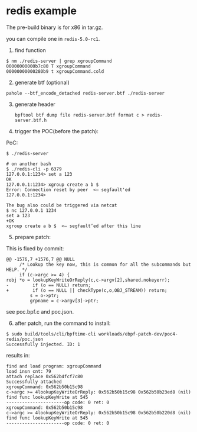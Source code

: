 # redis example

The pre-build binary is for x86 in tar.gz.

you can compile one in `redis-5.0-rc1`.

1. find function

```console
$ nm ./redis-server | grep xgroupCommand
00000000000b7c80 T xgroupCommand
00000000000280b9 t xgroupCommand.cold
```

2. generate btf (optional)

```
pahole --btf_encode_detached redis-server.btf ./redis-server
```

3. generate header

    ```
    bpftool btf dump file redis-server.btf format c > redis-server.btf.h
    ```

4. trigger the POC(before the patch):

PoC:
```console
$ ./redis-server

# on another bash
$ ./redis-cli -p 6379
127.0.0.1:1234> set a 123
OK
127.0.0.1:1234> xgroup create a b $
Error: Connection reset by peer  <— segfault'ed
127.0.0.1:1234>

The bug also could be triggered via netcat
$ nc 127.0.0.1 1234
set a 123
+OK
xgroup create a b $  <— segfault’ed after this line
```

5. prepare patch:

This is fixed by commit:

```
@@ -1576,7 +1576,7 @@ NULL
     /* Lookup the key now, this is common for all the subcommands but HELP. */
     if (c->argc >= 4) {
robj *o = lookupKeyWriteOrReply(c,c->argv[2],shared.nokeyerr);
-         if (o == NULL) return;
+         if (o == NULL || checkType(c,o,OBJ_STREAM)) return;
         s = o->ptr;
         grpname = c->argv[3]->ptr;
```

see poc.bpf.c and poc.json.

6. after patch, run the command to install:

```
$ sudo build/tools/cli/bpftime-cli workloads/ebpf-patch-dev/poc4-redis/poc.json
Successfully injected. ID: 1
```

results in:

```console
find and load program: xgroupCommand
load insn cnt: 79
attach replace 0x562b4fcf7c80
Successfully attached
xgroupCommand: 0x562b50b15c98
c->argc >= 4lookupKeyWriteOrReply: 0x562b50b15c98 0x562b50b23ed8 (nil)
find func lookupKeyWrite at 545
----------------------op code: 0 ret: 0
xgroupCommand: 0x562b50b15c98
c->argc >= 4lookupKeyWriteOrReply: 0x562b50b15c98 0x562b50b220d8 (nil)
find func lookupKeyWrite at 545
----------------------op code: 0 ret: 0
```
